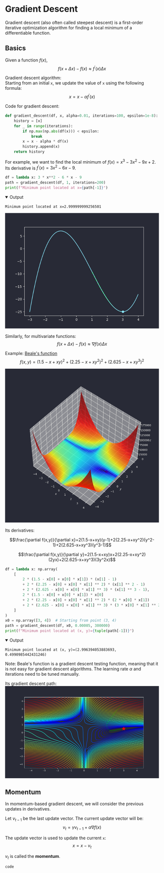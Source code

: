 # Gradient Descent
Gradient descent (also often called steepest descent) is a first-order iterative optimization algorithm for finding a local minimum of a differentiable function.

## Basics
Given a function $f(x)$,
$$f(x+\Delta x)-f(x)\approx f^\prime(x)\Delta x$$

Gradient descent algorithm:<br>
Starting from an initial `x`, we update the value of `x` using the following formula:
$$x=x-\alpha f^\prime(x)$$

Code for gradient descent:
```python
def gradient_descent(df, x, alpha=0.01, iterations=100, epsilon=1e-8):
    history = [x]
    for _ in range(iterations):
        if np.max(np.abs(df(x))) < epsilon:
            break
        x = x - alpha * df(x)
        history.append(x)
    return history
```

For example, we want to find the local minimum of $f(x)=x^3-3x^2-9x+2$. Its derivative is $f^\prime(x)=3x^2-6x-9$.
```python
df = lambda x: 3 * x**2 - 6 * x - 9
path = gradient_descent(df, 1, iterations=200)
print(f"Minimum point located at x={path[-1]}")
```
<details open>
<summary>Output</summary>

```
Minimum point located at x=2.999999999256501
```

</details>


![](../assets/gradient_descent_plot_1.png)

Similarly, for multivariate functions:
$$f(x+\Delta x)-f(x)\approx\nabla f(x)\Delta x$$

Example: [Beale's function](https://www.sfu.ca/~ssurjano/beale.html)
$$f(x,y)=(1.5-x+xy)^2+(2.25-x+xy^2)^2+(2.625-x+xy^3)^2$$

![](../assets/beale_function.png)

Its derivatives:

$$\frac{\partial f(x,y)}{\partial x}=2(1.5-x+xy)(y-1)+2(2.25-x+xy^2)(y^2-1)+2(2.625-x+xy^3)(y^3-1)$$

$$\frac{\partial f(x,y)}{\partial y}=2(1.5-x+xy)x+2(2.25-x+xy^2)(2yx)+2(2.625-x+xy^3)(3y^2x)$$

```python
df = lambda x: np.array(
    [
        2 * (1.5 - x[0] + x[0] * x[1]) * (x[1] - 1)
        + 2 * (2.25 - x[0] + x[0] * x[1] ** 2) * (x[1] ** 2 - 1)
        + 2 * (2.625 - x[0] + x[0] * x[1] ** 3) * (x[1] ** 3 - 1),
        2 * (1.5 - x[0] + x[0] * x[1]) * x[0]
        + 2 * (2.25 - x[0] + x[0] * x[1] ** 2) * (2 * x[0] * x[1])
        + 2 * (2.625 - x[0] + x[0] * x[1] ** 3) * (3 * x[0] * x[1] ** 2),
    ]
)
x0 = np.array([3, 4])  # Starting from point (3, 4)
path = gradient_descent(df, x0, 0.00005, 300000)
print(f"Minimum point located at (x, y)={tuple(path[-1])}")
```
<details open>
<summary>Output</summary>

```
Minimum point located at (x, y)=(2.996394053883693, 0.4990985442431246)
```

</details>


Note: Beale's function is a gradient descent testing function, meaning that it is not easy for gradient descent algorithms. The learning rate $\alpha$ and iterations need to be tuned manually.

Its gradient descent path:
![](../assets/beale_function_gradient_descent_path.png)

## Momentum
In momentum-based gradient descent, we will consider the previous updates in derivatives.

Let $v_{t-1}$ be the last update vector. The current update vector will be:
$$v_t=\gamma v_{t-1}+\alpha\nabla f(x)$$

The update vector is used to update the current `x`:
$$x=x-v_t$$

$v_t$ is called the **momentum**.

```python
code
```
